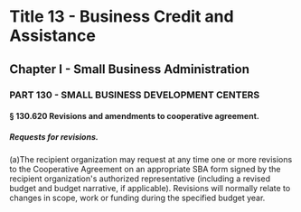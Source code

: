
# Title 13 - Business Credit and Assistance
## Chapter I - Small Business Administration
### PART 130 - SMALL BUSINESS DEVELOPMENT CENTERS
#### § 130.620 Revisions and amendments to cooperative agreement.
##### Requests for revisions.

(a)The recipient organization may request at any time one or more revisions to the Cooperative Agreement on an appropriate SBA form signed by the recipient organization's authorized representative (including a revised budget and budget narrative, if applicable). Revisions will normally relate to changes in scope, work or funding during the specified budget year.
